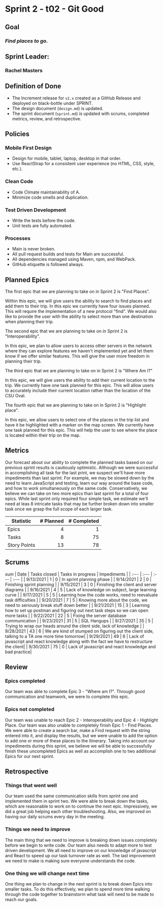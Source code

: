 # Sprint 2 - t02 - Git Good

## Goal
### *Find places to go.*

## Sprint Leader: 
### Rachel Masters

## Definition of Done

* The Increment release for `v2.x` created as a GitHub Release and deployed on black-bottle under SPRINT.
* The design document (`design.md`) is updated.
* The sprint document (`sprint.md`) is updated with scrums, completed metrics, review, and retrospective.

## Policies

### Mobile First Design
* Design for mobile, tablet, laptop, desktop in that order.
* Use ReactStrap for a consistent user experience (no HTML, CSS, style, etc.).

### Clean Code
* Code Climate maintainability of A.
* Minimize code smells and duplication.

### Test Driven Development
* Write the tests before the code.
* Unit tests are fully automated.

### Processes
* Main is never broken. 
* All pull request builds and tests for Main are successful.
* All dependencies managed using Maven, npm, and WebPack.
* GitHub etiquette is followed always.


## Planned Epics

The first epic that we are planning to take on in Sprint 2 is "Find Places".

Within this epic, we will give users the ability to search to find places and
add them to their trip. In this epic we currently have four issues planned. This will 
require the implementation of a new protocol "find". We would also like to provide 
the user with the ability to select more than one destination when planning their trip.

The second epic that we are planning to take on in Sprint 2 is "Interoperability".

In this epic, we plan to allow users to access other servers in the network where 
they can explore features we haven't implemented yet and let them know if we offer similar 
features. This will give the user more freedom in planning their trip.

The third epic that we are planning to take on in Sprint 2 is "Where Am I?"

In this epic, we will give users the ability to add their current location to the trip.
We currently have one task planned for this epic. This will allow users to accurately
include their current location rather than the location of the CSU Oval.

The fourth epic that we are planning to take on in Sprint 2 is "Highlight place".

In this epic, we allow users to select one of the places in the trip list and have it
be highlighted with a marker on the map screen. We currently have one task planned for
this epic. This will help the user to see where the place is located within their trip
on the map.


## Metrics
Our forecast about our ability to complete the planned tasks based on our previous 
sprint results is cautiously optimistic. Although we were successful in accomplishing all 
task for the last print, we suspect we'll have more impediments than last sprint. For 
example, we may be slowed down by the need to learn JavaScript and testing, learn our way 
around the base code, and how to work simultaneously on the same code. Conservatively, we
believe we can take on two more epics than last sprint for a total of four epics. While 
last sprint only required four simple task, we estimate we'll need at leas 8 intricate 
tasks that may be further broken down into smaller task once we grasp the full scope of 
each larger task.

| Statistic | # Planned | # Completed |
| --- | ---: | ---: |
| Epics | 4 | 1 |
| Tasks |  8   | 75 | 
| Story Points |  13  | 78 | 


## Scrums
*sum*
| Date | Tasks closed  | Tasks in progress | Impediments |
| :--- | :--- | :--- | :--- |
| 9/13/2021 | 1 | 0 | In sprint planning phase | 
| 9/14/2021 | 2 | 0 | Finishing sprint planning | 
| 9/15/2021 | 3 | 0 | Finishing the client and server diagrams |
| 9/16/2021 | 4 | 5 | Lack of knowledge on subject, large learning curve | 
| 9/17/2021 | 5 | 5 | Learning how the code works, need to reevaluate task difficulties | 
| 9/20/2021 | 7 | 5 | Knowing more about the code, we need to seriously break stuff down better | 
| 9/21/2021 | 15 | 3 | Learning how to set up postman and figuring out next task steps so we can open more tasks | 
| 9/22/2021 | 22 | 5 | Fixing the server database communication | 
| 9/23/2021 | 31 | 5 | SQL Hangups | 
| 9/27/2021 | 35 | 5 | Trying to wrap our heads around the client side, lack of knowledge |
| 9/28/2021 | 43 | 6 | We are kind of stumped on figuring out the client side, talking to a TA one more time tomorrow|
| 9/29/2021 | 49 | 6 | Lack of javascript and react knowledge along with the fact we have to restructure the client|
| 9/30/2021 | 75 | 0 | Lack of javascript and react knowledge and bad practice|

## Review

### Epics completed  
Our team was able to complete Epic 3 - "Where am I?". Through good communication and teamwork, we were to complete this epic.

### Epics not completed
Our team was unable to reach Epic 2 - Interoperability and Epic 4 - Highlight Place. Our team was also unable to completely finish Epic 1 - Find Places. 
We were able to create a search bar, make a Find request with the string entered into it, and display the results, but we were unable to add the option
to add one or more of these places to the Itinerary. Taking into account our impediments during this sprint, we believe we will be able to successfully 
finish these uncompleted Epics as well as accomplish one to two additional Epics for our next sprint.

## Retrospective

### Things that went well
Our team used the same communication skills from sprint one and implemented them in sprint two. We were able to break down the tasks, which are reasonable 
to work on to continue the next epic. Impressively, we did a great job helping each other troubleshooting. Also, we improved on having our daily scrums every day in the meeting.

### Things we need to improve
The main thing that we need to improve is breaking down issues completely before we begin to write code. Our team also 
needs to adapt more to test driven development. We all need to improve on our knowledge of javascript and React to speed
up our task turnover rate as well. The last improvement we need to make is making sure everyone understands the code.

### One thing we will change next time
One thing we plan to change in the next sprint is to break down Epics into smaller tasks. To do this effectively, we plan 
to spend more time walking through the code together to brainstorm what task will need to be made to reach our goals. 
